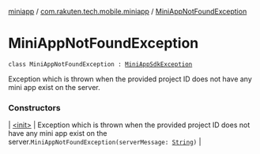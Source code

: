 [miniapp](../../index.md) / [com.rakuten.tech.mobile.miniapp](../index.md) / [MiniAppNotFoundException](./index.md)

# MiniAppNotFoundException

`class MiniAppNotFoundException : `[`MiniAppSdkException`](../-mini-app-sdk-exception/index.md)

Exception which is thrown when the provided project ID
does not have any mini app exist on the server.

### Constructors

| [&lt;init&gt;](-init-.md) | Exception which is thrown when the provided project ID does not have any mini app exist on the server.`MiniAppNotFoundException(serverMessage: `[`String`](https://kotlinlang.org/api/latest/jvm/stdlib/kotlin/-string/index.html)`)` |

